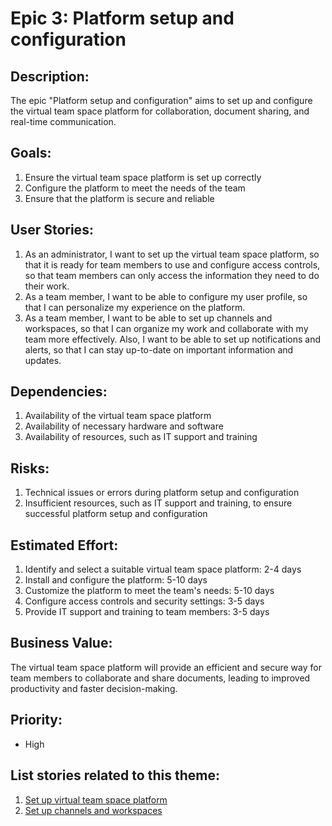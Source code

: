 # Epic 3: Platform setup and configuration
## Description:
The epic "Platform setup and configuration" aims to set up and configure the virtual team space platform for collaboration, document sharing, and real-time communication.

## Goals:
1. Ensure the virtual team space platform is set up correctly
2. Configure the platform to meet the needs of the team
3. Ensure that the platform is secure and reliable

## User Stories:
1. As an administrator, I want to set up the virtual team space platform, so that it is ready for team members to use and 
configure access controls, so that team members can only access the information they need to do their work.
2. As a team member, I want to be able to configure my user profile, so that I can personalize my experience on the platform.
3. As a team member, I want to be able to set up channels and workspaces, so that I can organize my work and collaborate with my team more effectively.
Also, I want to be able to set up notifications and alerts, so that I can stay up-to-date on important information and updates.

## Dependencies:
1. Availability of the virtual team space platform
2. Availability of necessary hardware and software
3. Availability of resources, such as IT support and training

## Risks:
1. Technical issues or errors during platform setup and configuration
2. Insufficient resources, such as IT support and training, to ensure successful platform setup and configuration

## Estimated Effort: 
1. Identify and select a suitable virtual team space platform: 2-4 days
2. Install and configure the platform: 5-10 days
3. Customize the platform to meet the team's needs: 5-10 days
4. Configure access controls and security settings: 3-5 days
5. Provide IT support and training to team members: 3-5 days

## Business Value: 
The virtual team space platform will provide an efficient and secure way for team members to collaborate and share documents, leading to improved productivity and faster decision-making.

## Priority: 
* High

## List stories related to this theme:
1. [Set up virtual team space platform](stories/virtual_space.md)
2. [Set up channels and workspaces](stories/setup_workspace.md)

